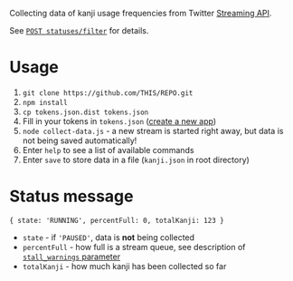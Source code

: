 Collecting data of kanji usage frequencies from Twitter [Streaming API][streaming-api].

See [`POST statuses/filter`][statuses-filter] for details.

[streaming-api]: https://dev.twitter.com/streaming/overview
[statuses-filter]: https://dev.twitter.com/streaming/reference/post/statuses/filter

# Usage

1. `git clone https://github.com/THIS/REPO.git`
2. `npm install`
3. `cp tokens.json.dist tokens.json`
4. Fill in your tokens in `tokens.json` ([create a new app](https://apps.twitter.com/app/new))
5. `node collect-data.js` - a new stream is started right away, but data is not being saved automatically!
6. Enter `help` to see a list of available commands
7. Enter `save` to store data in a file (`kanji.json` in root directory)

# Status message

    { state: 'RUNNING', percentFull: 0, totalKanji: 123 }

- `state` - if `'PAUSED'`, data is **not** being collected
- `percentFull` - how full is a stream queue, see description of [`stall_warnings` parameter](https://dev.twitter.com/streaming/overview/request-parameters#stallwarnings)
- `totalKanji` - how much kanji has been collected so far
